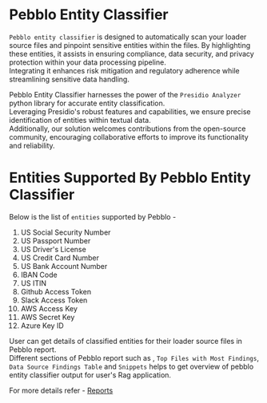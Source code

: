 # Pebblo Entity Classifier

`Pebblo entity classifier` is designed to automatically scan your loader source files and pinpoint sensitive entities within the files. By highlighting these entities, it assists in ensuring compliance, data security, and privacy protection within your data processing pipeline.  
Integrating it enhances risk mitigation and regulatory adherence while streamlining sensitive data handling.

Pebblo Entity Classifier harnesses the power of the `Presidio Analyzer` python library for accurate entity classification.  
Leveraging Presidio's robust features and capabilities, we ensure precise identification of entities within textual data.  
Additionally, our solution welcomes contributions from the open-source community, encouraging collaborative efforts to improve its functionality and reliability.

# Entities Supported By Pebblo Entity Classifier

Below is the list of `entities` supported by Pebblo -

1. US Social Security Number
1. US Passport Number
1. US Driver's License
1. US Credit Card Number
1. US Bank Account Number
1. IBAN Code
1. US ITIN
1. Github Access Token
1. Slack Access Token
1. AWS Access Key
1. AWS Secret Key
1. Azure Key ID

User can get details of classified entities for their loader source files in Pebblo report.  
Different sections of Pebblo report such as , `Top Files with Most Findings`, `Data Source Findings Table` and `Snippets` helps to get overview of pebblo entity classifier output for user's Rag application.

For more details refer - [Reports](reports.md)
